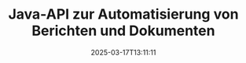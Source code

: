 ---
############################# Static ############################
layout: "landing"
date: 2025-03-17T13:11:11
draft: false

lang: de
product: "Assembly"
product_tag: "assembly"
platform: "Java"
platform_tag: "java"

############################# Drop-down ############################
supported_platforms:
  items:
    # supported_platforms loop
    - title: ".NET"
      tag: "net"
    # supported_platforms loop
    - title: "Java"
      tag: "java"

############################# Head ############################
head_title: "Java-Bibliothek zur Dokumentenerstellung, Automatisierung und Berichterstellung"
head_description: "Java-Bibliothek zur Automatisierung der Dokumentenerstellung und Generierung von Berichten. Erstellen Sie PDF-, Word-, Excel-, PPTX-, HTML- und E-Mail-Dokumente mit benutzerdefinierten Vorlagen."

############################# Header ############################
title: "Java-API zur Automatisierung von Berichten und Dokumenten"
description: "Vereinfachen Sie die Berichterstellung in Java, indem Sie Daten mit Vorlagen zusammenführen."
words:
  for: "für"

actions:
  main: "Testversion über Maven erhalten"
  main_link: "https://releases.groupdocs.com/java/repo/com/groupdocs/groupdocs-assembly/"
  alt: "Lizenzierung"
  alt_link: "https://purchase.groupdocs.com/pricing/assembly/java/"
  title: "Bereit, loszulegen?"
  description: "Testen Sie die Funktionen von GroupDocs.Assembly kostenlos oder fordern Sie eine Lizenz an."

release:
  title: "Version {0} veröffentlicht"
  notes: "Sehen Sie, was neu ist"
  downloads: "Downloads"
  link: "https://releases.groupdocs.com/assembly/java/"

code:
  title: "Erzeugen eines Diagramms in DOCX mit Java"
  more: "Weitere Beispiele"
  more_link: "https://github.com/groupdocs-assembly/GroupDocs.Assembly-for-Java/"
  install_title : "Maven XML"
  install: |
    <dependency>
      <groupId>com.groupdocs</groupId>
      <artifactId>groupdocs-assembly</artifactId>
      <version>{0}</version>
    </dependency>
  content: |
    ```java {style=abap}
    // Pfad zur Hauptvorlage
    String template = "chart_template.docx";

    // Produktivitätsdaten der Manager aus der Quelle abrufen
    DocumentTable data_table = 
        new DocumentTable("Managers.json", 1);

    // Erstellen Sie eine Instanz von DataSourceInfo mit den Daten
    DataSourceInfo data 
        = new DataSourceInfo(data_table, "managers");

    // Die Diagrammfaben mit einem anderen DataSourceInfo festlegen
    DataSourceInfo design = 
        new DataSourceInfo("red", "color");

    // Die Vorlage mit Daten füllen und in die Ausgabe speichern
    DocumentAssembler asm = new DocumentAssembler();
    asm.assembleDocument(template, "result.docx", data, design);
    ```

############################# Overview ############################
overview:
  enable: true
  title: "GroupDocs.Assembly Übersicht"
  description: "Eine Java-Bibliothek, die für die automatisierte Dokumentenerstellung und nahtlose Datenintegration entwickelt wurde."
  features:
    # feature loop
    - title: "Fügen Sie Geschäftsdaten mit Java in Vorlagen ein"
      content: "Erstellen Sie mühelos professionelle Berichte, indem Sie Daten aus JSON, XML oder anderen Quellen in vordefinierte Vorlagen mithilfe von GroupDocs.Assembly for Java einfügen."

    # feature loop
    - title: "Arbeiten Sie mit eingebetteten Objekten"
      content: "Füllen Sie automatisch Elemente wie Tabellen, Diagramme und Diagramme in Dokumenten mit Daten aus externen Quellen aus."

    # feature loop
    - title: "Erweiterte Anpassung"
      content: "GroupDocs.Assembly for Java bietet flexible Funktionen wie die Erzeugung von Barcodes, das Abrufen von Online-Daten über URLs und das Exportieren von Ausgaben in verschiedenen Formaten."

############################# Platforms ############################
platforms:
  enable: true
  title: "Plattformunabhängigkeit"
  description: "GroupDocs.Assembly for Java funktioniert nahtlos mit gängigen Betriebssystemen, Entwicklungsframeworks und Paketmanagern."
  items:
    # platform loop
    - title: "Amazon"
      image: "amazon"
    # platform loop
    - title: "Docker"
      image: "docker"
    # platform loop
    - title: "Azure"
      image: "azure"
    # platform loop
    - title: "Eclipse"
      image: "eclipse"
    # platform loop
    - title: "IntelliJ"
      image: "intellij"
    # platform loop
    - title: "Windows"
      image: "windows"
    # platform loop
    - title: "Linux"
      image: "linux"
    # platform loop
    - title: "Maven"
      image: "maven"

############################# File formats ############################
formats:
  enable: true
  title: "Unterstützte Dateiformate"
  description: |
    GroupDocs.Assembly for Java unterstützt eine Vielzahl von [Dokumentformaten](https://docs.groupdocs.com/assembly/java/supported-document-formats/).
  groups:
    # group loop
    - color: "green"
      content: |
        ### Microsoft Office Formate
        * **Word:**  DOCX, DOC, DOCM, DOT, DOTX, DOTM, RTF, WordprocessingML
        * **Excel:** XLSX, XLS, XLSM, XLSB, XLTM, XLT, XLTM, XLTX, SpreadsheetML
        * **PowerPoint:** PPT, PPTX, PPTM, PPS, PPSX, PPSM, POTM, POTX
    # group loop
    - color: "blue"
      content: |
        ### Bilder & Andere Formate
        * **Portabel:** PDF
        * **Bilder:** SVG, TIFF
        * **Andere Office-Formate:** ODT, OTT, OTS, ODS, ODP, OTP
      # group loop
    - color: "red"
      content: |
        ### Andere Formate
        * **Web:** HTML, MHTML
        * **E-Mails:** EML, MSG, EMLX
        * **Andere:** EPUB, MD

############################# Features ############################
features:
  enable: true
  title: "Hauptfähigkeiten von GroupDocs.Assembly"
  description: "Erstellen Sie professionelle Dokumente und Berichte mit fortschrittlicher Datenverarbeitung."

  items:
    # feature loop
    - icon: "preview"
      title: "Visuelle Datenobjekte"
      content: "Fügen Sie Elemente wie Diagramme, Tabellen, Bilder und Listen direkt in Ihre Dokumente ein und formatieren Sie diese."

    # feature loop
    - icon: "manipulate"
      title: "Datenumwandlung"
      content: "Verwenden Sie Formeln, Sortierung und andere Werkzeuge, um Ihre Daten effektiv zu organisieren und darzustellen."

    # feature loop
    - icon: "two_pages"
      title: "Unterstützung für mehrere Formate"
      content: "Arbeiten Sie mühelos mit gängigen Dateitypen für Vorlagen und Ausgabedateien."

    # feature loop
    - icon: "document_settings"
      title: "Erweiterte Formatierung von Vorlagen"
      content: "Passen Sie Vorlagen mit numerischen, alphabetischen und anderen erweiterten Formatierungsoptionen an."

    # feature loop
    - icon: "text"
      title: "Dynamische Barcode-Generierung"
      content: "Erstellen und fügen Sie schnell Barcode-Bilder nach Bedarf in Dokumente ein."

    # feature loop
    - icon: "add"
      title: "Flexible Textformatierung"
      content: "Wenden Sie Texttransformationen wie Großbuchstaben, Kleinbuchstaben, Titelcase oder andere Stile in Vorlagen an."

    # feature loop
    - icon: "manipulate"
      title: "Importieren Sie externe Inhalte"
      content: "Binden Sie Inhalte aus externen Dateien dynamisch in die Erstellung von Dokumenten ein."

    # feature loop
    - icon: "convert"
      title: "Exportieren in mehreren Formaten"
      content: "Speichern Sie endgültige Dokumente in verschiedenen Dateiformaten mit angegebenen Erweiterungen oder Konfigurationen."

    # feature loop
    - icon: "update"
      title: "Dynamisches Medien-Embedding"
      content: "Fügen Sie Bilder oder andere Inhalte mit Base64-codierten Daten während der Erstellung von Dokumenten ein."

############################# Code samples ############################
code_samples:
  enable: true
  title: "Codebeispiele"
  description: "Entdecken Sie Beispielcodes für häufige Aufgaben mit GroupDocs.Assembly."
  items:
    # code sample loop
    - title: "Erstellen Sie eine Aufzählungsliste in Word"
      content: |
        Erfahren Sie, wie Sie [Aufzählungslisten](https://docs.groupdocs.com/assembly/java/bulleted-list-in-word-processing-document/) zu Word-Dokumenten für eine organisierte Datenpräsentation hinzufügen. Dieses Beispiel zeigt, wie Sie mit GroupDocs.Assembly eine Liste in Word generieren.
        {{< landing/code title="Erstellen Sie eine Aufzählungsliste in Word">}}
        ```java {style=abap}
        // Fügen Sie diese Vorlage auf einer Dokumentseite ein:
        // Leistungsindikatoren der Manager
        // . <<foreach [in products]>><<[ProductName]>>
        // <</foreach>>

        // Geben Sie den Vorlagenpfad an
        String template = "Bulleted List Template.docx";

        // Legen Sie den Ausgabedateipfad fest
        String result = "Result Report.docx"

        // Rufen Sie die Daten der Manager aus einer JSON-Quelle ab
        JsonDataSource dataSource = new JsonDataSource("Report data.json");
        DataSourceInfo data = new DataSourceInfo(dataSource, "managers")

        // Generieren Sie den Bericht mit den ausgefüllten Daten
        DocumentAssembler assembler = new DocumentAssembler();
        assembler.assembleDocument(template, result, data);
        ```
        {{< /landing/code >}}
    # code sample loop
    - title: "Erstellen Sie Tortendiagramme in PPTX"
      content: |
        Verwenden Sie Vorlagen und XML, um [Tortendiagramme](https://docs.groupdocs.com/assembly/java/pie-chart-in-presentation-document/) in Ihre Präsentationen einzufügen. Machen Sie Ihre Berichte ansprechender, indem Sie Tortendiagramme zur Visualisierung von Daten einfügen.
        {{< landing/code title="Erstellen Sie Tortendiagramme in PPTX">}}
        ```java {style=abap}   
        // Fügen Sie das Titel-Template für das Diagramm zur Präsentation hinzu:
        // Umsatz der Kunden <<foreach [in customers]>> 
        // <<x [CustomerName]>>

        // Fügen Sie auch das Daten-Template für das Diagramm hinzu:
        // Total Order Price<<foreach [in customers]>> 
        // <<x [CustomerName]>>

        // Geben Sie den Pfad zur Diagrammvorlage an
        String template = "Pie Chart Template.pptx";

        // Legen Sie den Ausgabedateipfad fest
        String result = "Result Report.pptx"

        // Rufen Sie die Kundendaten aus einer XML-Quelle ab
        JsonDataSource dataSource = new JsonDataSource("Chart data.xml");
        DataSourceInfo data = new DataSourceInfo(dataSource, "customers")

        // Generieren Sie das Diagramm und speichern Sie das Ergebnis
        DocumentAssembler assembler = new DocumentAssembler();
        assembler.assembleDocument(template, result, data);
        ```
        {{< /landing/code >}}

---